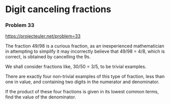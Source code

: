 # Digit canceling fractions

### Problem 33

https://projecteuler.net/problem=33

The fraction 49/98 is a curious fraction, as an inexperienced
mathematician in attempting to simplify it may incorrectly believe that
49/98 = 4/8, which is correct, is obtained by cancelling the 9s.

We shall consider fractions like, 30/50 = 3/5, to be trivial examples.

There are exactly four non-trivial examples of this type of fraction,
less than one in value, and containing two digits in the numerator and
denominator.

If the product of these four fractions is given in its lowest common
terms, find the value of the denominator.
